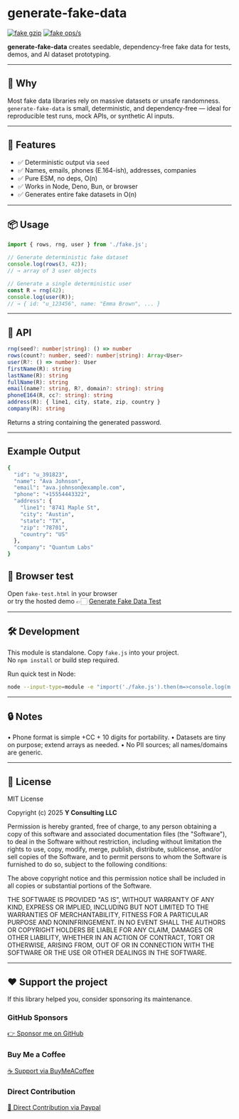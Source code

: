 # generate-fake-data

[![fake gzip](https://img.shields.io/endpoint?url=https://raw.githubusercontent.com/yvancg/generators/main/metrics/fake.js.json)](../metrics/fake.js.json)
[![fake ops/s](https://img.shields.io/endpoint?url=https://raw.githubusercontent.com/yvancg/generators/main/bench/fake-data.json)](../bench/fake-data.json)

**generate-fake-data** creates seedable, dependency-free fake data for tests, demos, and AI dataset prototyping.

---

## 🚀 Why

Most fake data libraries rely on massive datasets or unsafe randomness.
`generate-fake-data` is small, deterministic, and dependency-free — ideal for reproducible test runs, mock APIs, or synthetic AI inputs.

---

## 🌟 Features

- ✅ Deterministic output via `seed`
- ✅ Names, emails, phones (E.164-ish), addresses, companies
- ✅ Pure ESM, no deps, O(n)
- ✅ Works in Node, Deno, Bun, or browser
- ✅ Generates entire fake datasets in O(n)

---

## 📦 Usage

```js
import { rows, rng, user } from './fake.js';

// Generate deterministic fake dataset
console.log(rows(3, 42));
// → array of 3 user objects

// Generate a single deterministic user
const R = rng(42);
console.log(user(R));
// → { id: "u_123456", name: "Emma Brown", ... }
```

---

## 🧠 API

```ts
rng(seed?: number|string): () => number
rows(count?: number, seed?: number|string): Array<User>
user(R?: () => number): User
firstName(R): string
lastName(R): string
fullName(R): string
email(name?: string, R?, domain?: string): string
phoneE164(R, cc?: string): string
address(R): { line1, city, state, zip, country }
company(R): string
```
Returns a string containing the generated password.

---

## Example Output

```bash
{
  "id": "u_391823",
  "name": "Ava Johnson",
  "email": "ava.johnson@example.com",
  "phone": "+15554443322",
  "address": {
    "line1": "8741 Maple St",
    "city": "Austin",
    "state": "TX",
    "zip": "78701",
    "country": "US"
  },
  "company": "Quantum Labs"
}
```

## 🧪 Browser test

Open `fake-test.html` in your browser  
or try the hosted demo 👉🏻 
[Generate Fake Data Test](https://yvancg.github.io/generators/generate-fake-data/fake-test.html)

---

## 🛠 Development

This module is standalone. Copy `fake.js` into your project.  
No `npm install` or build step required.

Run quick test in Node:
```bash
node --input-type=module -e "import('./fake.js').then(m=>console.log(m.rows(3,42)))"
```

---

## 🔒 Notes

•	Phone format is simple +CC + 10 digits for portability.
•	Datasets are tiny on purpose; extend arrays as needed.
•	No PII sources; all names/domains are generic.
  
---

## 🪪 License

MIT License  

Copyright (c) 2025 **Y Consulting LLC**

Permission is hereby granted, free of charge, to any person obtaining a copy
of this software and associated documentation files (the "Software"), to deal
in the Software without restriction, including without limitation the rights
to use, copy, modify, merge, publish, distribute, sublicense, and/or sell
copies of the Software, and to permit persons to whom the Software is
furnished to do so, subject to the following conditions:

The above copyright notice and this permission notice shall be included in
all copies or substantial portions of the Software.

THE SOFTWARE IS PROVIDED "AS IS", WITHOUT WARRANTY OF ANY KIND, EXPRESS OR
IMPLIED, INCLUDING BUT NOT LIMITED TO THE WARRANTIES OF MERCHANTABILITY,
FITNESS FOR A PARTICULAR PURPOSE AND NONINFRINGEMENT. IN NO EVENT SHALL THE
AUTHORS OR COPYRIGHT HOLDERS BE LIABLE FOR ANY CLAIM, DAMAGES OR OTHER
LIABILITY, WHETHER IN AN ACTION OF CONTRACT, TORT OR OTHERWISE, ARISING FROM,
OUT OF OR IN CONNECTION WITH THE SOFTWARE OR THE USE OR OTHER DEALINGS IN
THE SOFTWARE.

---

## ❤️ Support the project

If this library helped you, consider sponsoring its maintenance.

### GitHub Sponsors

[👉 Sponsor me on GitHub](https://github.com/sponsors/yvancg)

### Buy Me a Coffee

[☕ Support via BuyMeACoffee](https://buymeacoffee.com/yconsulting)

### Direct Contribution

[💸 Direct Contribution via Paypal](https://www.paypal.com/ncp/payment/4HT7CA3E7HYBA)
